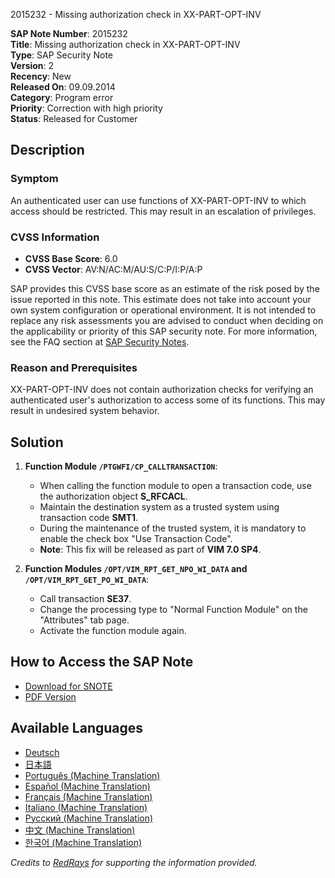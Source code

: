 2015232 - Missing authorization check in XX-PART-OPT-INV

**SAP Note Number**: 2015232  
**Title**: Missing authorization check in XX-PART-OPT-INV  
**Type**: SAP Security Note  
**Version**: 2  
**Recency**: New  
**Released On**: 09.09.2014  
**Category**: Program error  
**Priority**: Correction with high priority  
**Status**: Released for Customer

## Description

### Symptom

An authenticated user can use functions of XX-PART-OPT-INV to which access should be restricted. This may result in an escalation of privileges.

### CVSS Information

- **CVSS Base Score**: 6.0  
- **CVSS Vector**: AV:N/AC:M/AU:S/C:P/I:P/A:P

SAP provides this CVSS base score as an estimate of the risk posed by the issue reported in this note. This estimate does not take into account your own system configuration or operational environment. It is not intended to replace any risk assessments you are advised to conduct when deciding on the applicability or priority of this SAP security note. For more information, see the FAQ section at [SAP Security Notes](https://me.sap.com/securitynotes/).

### Reason and Prerequisites

XX-PART-OPT-INV does not contain authorization checks for verifying an authenticated user's authorization to access some of its functions. This may result in undesired system behavior.

## Solution

1. **Function Module `/PTGWFI/CP_CALLTRANSACTION`**:
   - When calling the function module to open a transaction code, use the authorization object **S_RFCACL**.
   - Maintain the destination system as a trusted system using transaction code **SMT1**.
   - During the maintenance of the trusted system, it is mandatory to enable the check box "Use Transaction Code".
   - **Note**: This fix will be released as part of **VIM 7.0 SP4**.

2. **Function Modules `/OPT/VIM_RPT_GET_NPO_WI_DATA` and `/OPT/VIM_RPT_GET_PO_WI_DATA`**:
   - Call transaction **SE37**.
   - Change the processing type to "Normal Function Module" on the "Attributes" tab page.
   - Activate the function module again.

## How to Access the SAP Note

- [Download for SNOTE](https://notesdownloads.sap.com/note/0040000018097092017)
- [PDF Version](https://userapps.support.sap.com/sap/support/sfm/notes/print/0002015232?language=en-US&token=8E7D252CD8002F78CC6690E8813E22AE)

## Available Languages

- [Deutsch](https://me.sap.com/notes/0002015232/D)
- [日本語](https://me.sap.com/notes/0002015232/J)
- [Português (Machine Translation)](https://me.sap.com/notes/0002015232/P)
- [Español (Machine Translation)](https://me.sap.com/notes/0002015232/S)
- [Français (Machine Translation)](https://me.sap.com/notes/0002015232/F)
- [Italiano (Machine Translation)](https://me.sap.com/notes/0002015232/I)
- [Русский (Machine Translation)](https://me.sap.com/notes/0002015232/R)
- [中文 (Machine Translation)](https://me.sap.com/notes/0002015232/1)
- [한국어 (Machine Translation)](https://me.sap.com/notes/0002015232/3)

*Credits to [RedRays](https://redrays.io) for supporting the information provided.*